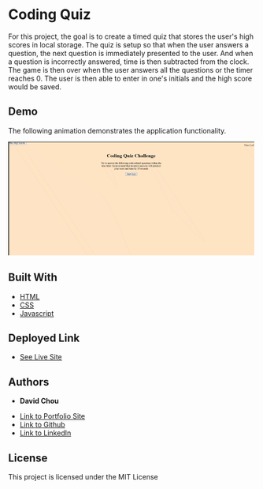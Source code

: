 # Coding Quiz

For this project, the goal is to create a timed quiz that stores the user's high scores in local storage. The quiz is setup so that when the user answers a question, the next question is immediately presented to the user. And when a question is incorrectly answered, time is then subtracted from the clock. The game is then over when the user answers all the questions or the timer reaches 0. The user is then able to enter in one's initials and the high score would be saved.


## Demo

The following animation demonstrates the application functionality.

![](./chrome-capture.gif)

## Built With

* [HTML](https://developer.mozilla.org/en-US/docs/Web/HTML)
* [CSS](https://developer.mozilla.org/en-US/docs/Web/CSS)
* [Javascript](https://developer.mozilla.org/en-US/docs/Web/JavaScript)

## Deployed Link

* [See Live Site](https://dazedchou.github.io/CodeQuiz/)


## Authors

* **David Chou** 

- [Link to Portfolio Site](https://dazedchou.github.io/My-Portfolio/)
- [Link to Github](https://github.com/)
- [Link to LinkedIn](https://www.linkedin.com/)

## License

This project is licensed under the MIT License 

